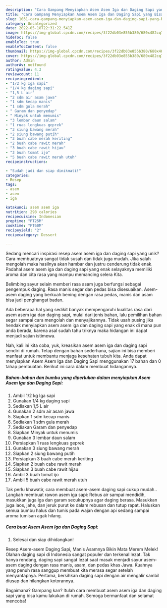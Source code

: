 ```yaml
---
description: "Cara Gampang Menyiapkan Asem Asem Iga dan Daging Sapi yang Bisa Manjain Lidah"
title: "Cara Gampang Menyiapkan Asem Asem Iga dan Daging Sapi yang Bisa Manjain Lidah"
slug: 1031-cara-gampang-menyiapkan-asem-asem-iga-dan-daging-sapi-yang-bisa-manjain-lidah
category: Uncategorized
date: 2022-05-18T22:31:22.541Z
image: https://img-global.cpcdn.com/recipes/3f22db03e855b380/680x482cq70/asem-asem-iga-dan-daging-sapi-foto-resep-utama.jpg
hideToc: false
enableToc: true
enableTocContent: false
thumbnail: https://img-global.cpcdn.com/recipes/3f22db03e855b380/680x482cq70/asem-asem-iga-dan-daging-sapi-foto-resep-utama.jpg
cover: https://img-global.cpcdn.com/recipes/3f22db03e855b380/680x482cq70/asem-asem-iga-dan-daging-sapi-foto-resep-utama.jpg
author: Admin
authorAv: notfound
ratingvalue: 4.3
reviewcount: 11
recipeingredient:
- "1/2 kg Iga sapi"
- "1/4 kg daging sapi"
- "1,5 L air"
- "2 sdm air asam jawa"
- "1 sdm kecap manis"
- "1 sdm gula merah"
- " Garam dan penyedap"
- " Minyak untuk menumis"
- "3 lembar daun salam"
- "1 ruas lengkuas geprek"
- "3 siung bawang merah"
- "2 siung bawang putih"
- "3 buah cabe merah keriting"
- "2 buah cabe rawit merah"
- "3 buah cabe rawit hijau"
- "3 buah tomat ijo"
- "5 buah cabe rawit merah utuh"
recipeinstructions:

- "Sudah jadi dan siap dinikmati!"
categories:
- Resep
tags:
- asem
- asem
- iga

katakunci: asem asem iga 
nutrition: 298 calories
recipecuisine: Indonesian
preptime: "PT25M"
cooktime: "PT60M"
recipeyield: "2"
recipecategory: Dessert

---
```





Sedang mencari inspirasi resep asem asem iga dan daging sapi yang unik? Cara membuatnya sangat tidak susah dan tidak juga mudah. Jika salah mengolah maka hasilnya akan hambar dan justru cenderung tidak enak. Padahal asem asem iga dan daging sapi yang enak selayaknya memiliki aroma dan cita rasa yang mampu memancing selera Kita.





Belimbing sayur selain memberi rasa asam juga berfungsi sebagai pengempuk daging. Rasa manis segar dan pedas bisa disesuaikan. Asem-asem daging yang berkuah bening dengan rasa pedas, manis dan asam bisa jadi penghangat badan.

Ada beberapa hal yang sedikit banyak mempengaruhi kualitas rasa dari asem asem iga dan daging sapi, mulai dari jenis bahan, lalu pemilihan bahan segar sampai cara mengolah dan menyajikannya. Tidak usah pusing jika hendak menyiapkan asem asem iga dan daging sapi yang enak di mana pun anda berada, karena asal sudah tahu triknya maka hidangan ini dapat menjadi sajian istimewa.






Nah, kali ini kita coba, yuk, kreasikan asem asem iga dan daging sapi sendiri di rumah. Tetap dengan bahan sederhana, sajian ini bisa memberi manfaat untuk membantu menjaga kesehatan tubuh kita. Anda dapat menyiapkan Asem Asem Iga dan Daging Sapi menggunakan 17 bahan dan 0 tahap pembuatan. Berikut ini cara dalam membuat hidangannya.

<!--inarticleads1-->

##### Bahan-bahan dan bumbu yang diperlukan dalam menyiapkan Asem Asem Iga dan Daging Sapi:

1. Ambil 1/2 kg Iga sapi
1. Gunakan 1/4 kg daging sapi
1. Sediakan 1,5 L air
1. Gunakan 2 sdm air asam jawa
1. Siapkan 1 sdm kecap manis
1. Sediakan 1 sdm gula merah
1. Sediakan  Garam dan penyedap
1. Siapkan  Minyak untuk menumis
1. Gunakan 3 lembar daun salam
1. Persiapkan 1 ruas lengkuas geprek
1. Gunakan 3 siung bawang merah
1. Siapkan 2 siung bawang putih
1. Persiapkan 3 buah cabe merah keriting
1. Siapkan 2 buah cabe rawit merah
1. Siapkan 3 buah cabe rawit hijau
1. Ambil 3 buah tomat ijo
1. Ambil 5 buah cabe rawit merah utuh


Tak perlu khawatir, cara membuat asem-asem daging sapi cukup mudah.. Langkah membuat rawon asem iga sapi: Rebus air sampai mendidih, masukkan juga iga dan garam secukupnya agar daging berasa. Masukkan juga laos, jahe, dan jeruk purut ke dalam rebusan dan tutup rapat. Haluskan semua bumbu halus dan tumis pada wajan dengan api sedang sampai aroma tumisan agak hilang. 

<!--inarticleads2-->

##### Cara buat Asem Asem Iga dan Daging Sapi:


1. Selesai dan siap dihidangkan!

Resep Asem-asem Daging Sapi, Manis Asamnya Bikin Mata Merem Melek! Olahan daging sapi di Indonesia sangat populer dan terkenal lezat. Tak hanya rendang, daging sapi sangat lezat saat masak menjadi sayur asem-asem daging dengan rasa manis, asam, dan pedas khas Jawa. Kuahnya yang penuh rasa sanggup membuat kita merasa segar setelah menyantapnya. Pertama, bersihkan daging sapi dengan air mengalir sambil diusap dan hilangkan kotorannya. 

Bagaimana? Gampang kan? Itulah cara membuat asem asem iga dan daging sapi yang bisa kamu lakukan di rumah. Semoga bermanfaat dan selamat mencoba!
